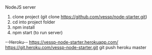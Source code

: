 NodeJS server

1. clone project (git clone https://github.com/vessp/node-starter.git)
2. cd into project folder
3. npm install
4. npm start (to run server)







--Heroku--
https://vessp-node-starter.herokuapp.com/
https://git.heroku.com/vessp-node-starter.git
git push heroku master